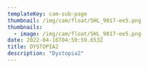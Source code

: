 ```yaml
---
templateKey: cam-sub-page
thumbnail: /img/cam/float/SHL_9017-ee5.png
thumbnails:
  - image: /img/cam/float/SHL_9017-ee5.png
date: 2022-04-16T04:59:59.653Z
title: DYSTOPIA2 
description: "Dystopia2"
---
```

